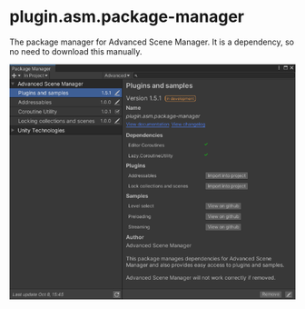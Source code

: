 # plugin.asm.package-manager
 The package manager for Advanced Scene Manager. It is a dependency, so no need to download this manually.

![](https://github.com/Lazy-Solutions/plugin.asm.locking/blob/main/Image/plugins-and-samples-package.png)

